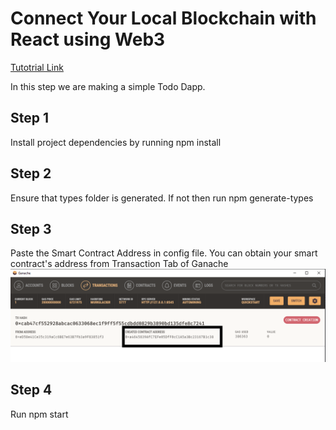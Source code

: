 # Connect Your Local Blockchain with React using Web3


[Tutotrial Link](https://www.dappuniversity.com/articles/ethereum-dapp-react-tutorial)

In this step we are making a simple Todo Dapp.

## Step 1
Install project dependencies by running npm install

## Step 2
Ensure that types folder is generated. If not then run npm generate-types

## Step 3
Paste the Smart Contract Address in config file.
You can obtain your smart contract's address from Transaction Tab of Ganache
![transaction](img/transactionScreen.png)

## Step 4
Run npm start
